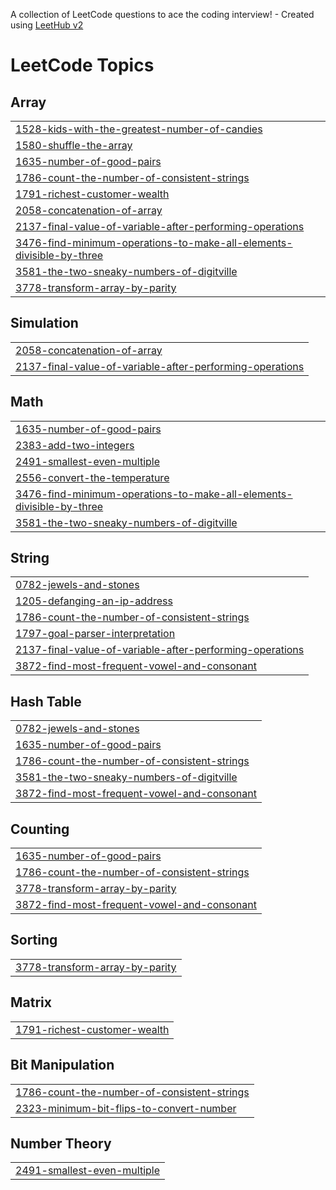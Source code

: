 A collection of LeetCode questions to ace the coding interview! - Created using [LeetHub v2](https://github.com/arunbhardwaj/LeetHub-2.0)
<!---LeetCode Topics Start-->
# LeetCode Topics
## Array
|  |
| ------- |
| [1528-kids-with-the-greatest-number-of-candies](https://github.com/SujiKim-hattoo/leetcode-python3/tree/master/1528-kids-with-the-greatest-number-of-candies) |
| [1580-shuffle-the-array](https://github.com/SujiKim-hattoo/leetcode-python3/tree/master/1580-shuffle-the-array) |
| [1635-number-of-good-pairs](https://github.com/SujiKim-hattoo/leetcode-python3/tree/master/1635-number-of-good-pairs) |
| [1786-count-the-number-of-consistent-strings](https://github.com/SujiKim-hattoo/leetcode-python3/tree/master/1786-count-the-number-of-consistent-strings) |
| [1791-richest-customer-wealth](https://github.com/SujiKim-hattoo/leetcode-python3/tree/master/1791-richest-customer-wealth) |
| [2058-concatenation-of-array](https://github.com/SujiKim-hattoo/leetcode-python3/tree/master/2058-concatenation-of-array) |
| [2137-final-value-of-variable-after-performing-operations](https://github.com/SujiKim-hattoo/leetcode-python3/tree/master/2137-final-value-of-variable-after-performing-operations) |
| [3476-find-minimum-operations-to-make-all-elements-divisible-by-three](https://github.com/SujiKim-hattoo/leetcode-python3/tree/master/3476-find-minimum-operations-to-make-all-elements-divisible-by-three) |
| [3581-the-two-sneaky-numbers-of-digitville](https://github.com/SujiKim-hattoo/leetcode-python3/tree/master/3581-the-two-sneaky-numbers-of-digitville) |
| [3778-transform-array-by-parity](https://github.com/SujiKim-hattoo/leetcode-python3/tree/master/3778-transform-array-by-parity) |
## Simulation
|  |
| ------- |
| [2058-concatenation-of-array](https://github.com/SujiKim-hattoo/leetcode-python3/tree/master/2058-concatenation-of-array) |
| [2137-final-value-of-variable-after-performing-operations](https://github.com/SujiKim-hattoo/leetcode-python3/tree/master/2137-final-value-of-variable-after-performing-operations) |
## Math
|  |
| ------- |
| [1635-number-of-good-pairs](https://github.com/SujiKim-hattoo/leetcode-python3/tree/master/1635-number-of-good-pairs) |
| [2383-add-two-integers](https://github.com/SujiKim-hattoo/leetcode-python3/tree/master/2383-add-two-integers) |
| [2491-smallest-even-multiple](https://github.com/SujiKim-hattoo/leetcode-python3/tree/master/2491-smallest-even-multiple) |
| [2556-convert-the-temperature](https://github.com/SujiKim-hattoo/leetcode-python3/tree/master/2556-convert-the-temperature) |
| [3476-find-minimum-operations-to-make-all-elements-divisible-by-three](https://github.com/SujiKim-hattoo/leetcode-python3/tree/master/3476-find-minimum-operations-to-make-all-elements-divisible-by-three) |
| [3581-the-two-sneaky-numbers-of-digitville](https://github.com/SujiKim-hattoo/leetcode-python3/tree/master/3581-the-two-sneaky-numbers-of-digitville) |
## String
|  |
| ------- |
| [0782-jewels-and-stones](https://github.com/SujiKim-hattoo/leetcode-python3/tree/master/0782-jewels-and-stones) |
| [1205-defanging-an-ip-address](https://github.com/SujiKim-hattoo/leetcode-python3/tree/master/1205-defanging-an-ip-address) |
| [1786-count-the-number-of-consistent-strings](https://github.com/SujiKim-hattoo/leetcode-python3/tree/master/1786-count-the-number-of-consistent-strings) |
| [1797-goal-parser-interpretation](https://github.com/SujiKim-hattoo/leetcode-python3/tree/master/1797-goal-parser-interpretation) |
| [2137-final-value-of-variable-after-performing-operations](https://github.com/SujiKim-hattoo/leetcode-python3/tree/master/2137-final-value-of-variable-after-performing-operations) |
| [3872-find-most-frequent-vowel-and-consonant](https://github.com/SujiKim-hattoo/leetcode-python3/tree/master/3872-find-most-frequent-vowel-and-consonant) |
## Hash Table
|  |
| ------- |
| [0782-jewels-and-stones](https://github.com/SujiKim-hattoo/leetcode-python3/tree/master/0782-jewels-and-stones) |
| [1635-number-of-good-pairs](https://github.com/SujiKim-hattoo/leetcode-python3/tree/master/1635-number-of-good-pairs) |
| [1786-count-the-number-of-consistent-strings](https://github.com/SujiKim-hattoo/leetcode-python3/tree/master/1786-count-the-number-of-consistent-strings) |
| [3581-the-two-sneaky-numbers-of-digitville](https://github.com/SujiKim-hattoo/leetcode-python3/tree/master/3581-the-two-sneaky-numbers-of-digitville) |
| [3872-find-most-frequent-vowel-and-consonant](https://github.com/SujiKim-hattoo/leetcode-python3/tree/master/3872-find-most-frequent-vowel-and-consonant) |
## Counting
|  |
| ------- |
| [1635-number-of-good-pairs](https://github.com/SujiKim-hattoo/leetcode-python3/tree/master/1635-number-of-good-pairs) |
| [1786-count-the-number-of-consistent-strings](https://github.com/SujiKim-hattoo/leetcode-python3/tree/master/1786-count-the-number-of-consistent-strings) |
| [3778-transform-array-by-parity](https://github.com/SujiKim-hattoo/leetcode-python3/tree/master/3778-transform-array-by-parity) |
| [3872-find-most-frequent-vowel-and-consonant](https://github.com/SujiKim-hattoo/leetcode-python3/tree/master/3872-find-most-frequent-vowel-and-consonant) |
## Sorting
|  |
| ------- |
| [3778-transform-array-by-parity](https://github.com/SujiKim-hattoo/leetcode-python3/tree/master/3778-transform-array-by-parity) |
## Matrix
|  |
| ------- |
| [1791-richest-customer-wealth](https://github.com/SujiKim-hattoo/leetcode-python3/tree/master/1791-richest-customer-wealth) |
## Bit Manipulation
|  |
| ------- |
| [1786-count-the-number-of-consistent-strings](https://github.com/SujiKim-hattoo/leetcode-python3/tree/master/1786-count-the-number-of-consistent-strings) |
| [2323-minimum-bit-flips-to-convert-number](https://github.com/SujiKim-hattoo/leetcode-python3/tree/master/2323-minimum-bit-flips-to-convert-number) |
## Number Theory
|  |
| ------- |
| [2491-smallest-even-multiple](https://github.com/SujiKim-hattoo/leetcode-python3/tree/master/2491-smallest-even-multiple) |
<!---LeetCode Topics End-->